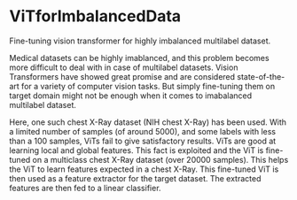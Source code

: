 # ViTforImbalancedData
Fine-tuning vision transformer for highly imbalanced multilabel dataset.

Medical datasets can be highly imablanced, and this problem becomes more difficult to deal with in case of multilabel datasets.
Vision Transformers have showed great promise and are considered state-of-the-art for a variety of computer vision tasks. But simply
fine-tuning them on target domain might not be enough when it comes to imabalanced multilabel dataset. 

Here, one such chest X-Ray dataset (NIH chest X-Ray) has been used. With a limited number of samples (of around 5000), and some labels
with less than a 100 samples, ViTs fail to give satisfactory results. ViTs are good at learning local and global features. This fact is
exploited and the ViT is fine-tuned on a multiclass chest X-Ray dataset (over 20000 samples). This helps the ViT to learn features
expected in a chest X-Ray. This fine-tuned ViT is then used as a feature extractor for the target dataset. The extracted features are
then fed to a linear classifier.
